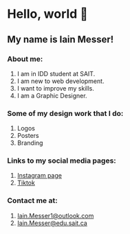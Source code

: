 # Hello, world 👋
## My name is Iain Messer!
### About me: 
1. I am in IDD student at SAIT.
2. I am new to web development.
3. I want to improve my skills.
4. I am a Graphic Designer.
### Some of my design work that I do: 
1. Logos
2. Posters
3. Branding
### Links to my social media pages:
1. [Instagram page](https://www.instagram.com/messer_designs/)
2. [Tiktok](https://www.tiktok.com/@messer_designs) 
### Contact me at: 
1. Iain.Messer1@outlook.com 
2. Iain.Messer@edu.sait.ca
